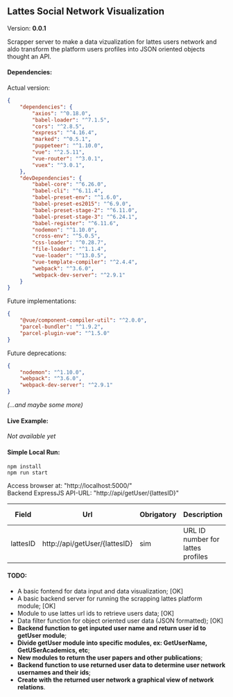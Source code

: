 ## Lattes Social Network Visualization

Version: **0.0.1**

Scrapper server to make a data vizualization for lattes users network and aldo transform the platform users profiles into JSON oriented objects thought an API.

#### Dependencies:

Actual version:
```JSON
{
    "dependencies": {
        "axios": "^0.18.0",
        "babel-loader": "^7.1.5",
        "cors": "^2.8.5",
        "express": "^4.16.4",
        "marked": "^0.5.1",
        "puppeteer": "^1.10.0",
        "vue": "^2.5.11",
        "vue-router": "^3.0.1",
        "vuex": "^3.0.1",
    },
    "devDependencies": {
        "babel-core": "^6.26.0",
        "babel-cli": "^6.11.4",
        "babel-preset-env": "^1.6.0",
        "babel-preset-es2015": "^6.9.0",
        "babel-preset-stage-2": "^6.11.0",
        "babel-preset-stage-3": "^6.24.1",
        "babel-register": "^6.11.6",
        "nodemon": "^1.10.0",
        "cross-env": "^5.0.5",
        "css-loader": "^0.28.7",
        "file-loader": "^1.1.4",
        "vue-loader": "^13.0.5",
        "vue-template-compiler": "^2.4.4",
        "webpack": "^3.6.0",
        "webpack-dev-server": "^2.9.1"
    }
}
```

Future implementations:
```JSON
{
    "@vue/component-compiler-util": "^2.0.0",
    "parcel-bundler": "^1.9.2",
    "parcel-plugin-vue": "^1.5.0"
}
```

Future deprecations:
```JSON
{
    "nodemon": "^1.10.0",
    "webpack": "^3.6.0",
    "webpack-dev-server": "^2.9.1"
}
```
*(...and maybe some more)*

#### Live Example:
*Not available yet*

#### Simple Local Run:
```Shell
npm install
npm run start
```
Access browser at: "http://localhost:5000/" \
Backend ExpressJS API-URL: "http://api/getUser/{lattesID}"

| Field       |Url                              | Obrigatory    | Description                       | Response Type
| ---         | ---                             | ---           | ---                               | ---
| lattesID    | http://api/getUser/{lattesID}   | sim           | URL ID number for lattes profiles | JSON

#### TODO:
- A basic fontend for data input and data visualization; [OK]
- A basic backend server for running the scrapping lattes platform module; [OK]
- Module to use lattes url ids to retrieve users data; [OK]
- Data filter function for object oriented user data (JSON formatted); [OK]
- **Backend function to get inputed user name and return user id to getUser module**;
- **Divide getUser module into specific modules, ex: GetUserName, GetUSerAcademics, etc**;
- **New modules to return the user papers and other publications**;
- **Backend function to use returned user data to determine user network usernames and their ids**;
- **Create with the returned user network a graphical view of network relations**.